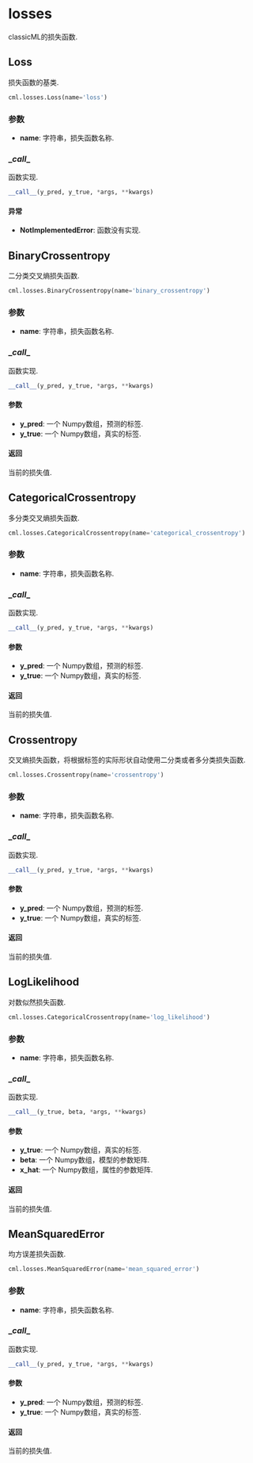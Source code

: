 # losses

classicML的损失函数.

## Loss

损失函数的基类.

```python
cml.losses.Loss(name='loss')
```

### 参数

* <b>name</b>: 字符串，损失函数名称.

### \__call__

函数实现.

```python
__call__(y_pred, y_true, *args, **kwargs)
```

#### 异常

* <b>NotImplementedError</b>: 函数没有实现.

## BinaryCrossentropy

二分类交叉熵损失函数.

```python
cml.losses.BinaryCrossentropy(name='binary_crossentropy')
```

### 参数

* <b>name</b>: 字符串，损失函数名称.

### \__call__

函数实现.

```python
__call__(y_pred, y_true, *args, **kwargs)
```

#### 参数

* <b>y_pred</b>: 一个 Numpy数组，预测的标签.
* <b>y_true</b>: 一个 Numpy数组，真实的标签.

#### 返回

当前的损失值.

## CategoricalCrossentropy

多分类交叉熵损失函数.

```python
cml.losses.CategoricalCrossentropy(name='categorical_crossentropy')
```

### 参数

* <b>name</b>: 字符串，损失函数名称.

### \__call__

函数实现.

```python
__call__(y_pred, y_true, *args, **kwargs)
```

#### 参数

* <b>y_pred</b>: 一个 Numpy数组，预测的标签.
* <b>y_true</b>: 一个 Numpy数组，真实的标签.

#### 返回

当前的损失值.

## Crossentropy

交叉熵损失函数，将根据标签的实际形状自动使用二分类或者多分类损失函数.

```python
cml.losses.Crossentropy(name='crossentropy')
```

### 参数

* <b>name</b>: 字符串，损失函数名称.

### \__call__

函数实现.

```python
__call__(y_pred, y_true, *args, **kwargs)
```

#### 参数

* <b>y_pred</b>: 一个 Numpy数组，预测的标签.
* <b>y_true</b>: 一个 Numpy数组，真实的标签.

#### 返回

当前的损失值.

## LogLikelihood

对数似然损失函数.

```python
cml.losses.CategoricalCrossentropy(name='log_likelihood')
```

### 参数

* <b>name</b>: 字符串，损失函数名称.

### \__call__

函数实现.

```python
__call__(y_true, beta, *args, **kwargs)
```

#### 参数

* <b>y_true</b>: 一个 Numpy数组，真实的标签.
* <b>beta</b>: 一个 Numpy数组，模型的参数矩阵.
* <b>x_hat</b>: 一个 Numpy数组，属性的参数矩阵.

#### 返回

当前的损失值.

## MeanSquaredError

均方误差损失函数.

```python
cml.losses.MeanSquaredError(name='mean_squared_error')
```

### 参数

* <b>name</b>: 字符串，损失函数名称.

### \__call__

函数实现.

```python
__call__(y_pred, y_true, *args, **kwargs)
```

#### 参数

* <b>y_pred</b>: 一个 Numpy数组，预测的标签.
* <b>y_true</b>: 一个 Numpy数组，真实的标签.

#### 返回

当前的损失值.

